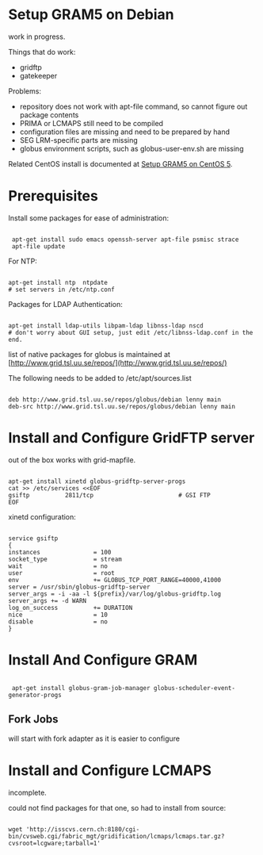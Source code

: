 # Setup GRAM5 on Debian

work in progress.

Things that do work:

- gridftp
- gatekeeper

Problems:

- repository does not work with apt-file command, so cannot figure out package contents
- PRIMA or LCMAPS still need to be compiled
- configuration files are missing and need to be prepared by hand
- SEG LRM-specific parts are missing
- globus environment scripts, such as globus-user-env.sh are missing

Related CentOS install is documented at [Setup GRAM5 on CentOS 5](/wiki/spaces/BeSTGRID/pages/3816950554).

# Prerequisites

Install some packages for ease of administration:

``` 

 apt-get install sudo emacs openssh-server apt-file psmisc strace
 apt-file update

```

For NTP:

``` 

apt-get install ntp  ntpdate
# set servers in /etc/ntp.conf

```

Packages for LDAP Authentication:

``` 

apt-get install ldap-utils libpam-ldap libnss-ldap nscd
# don't worry about GUI setup, just edit /etc/libnss-ldap.conf in the end.

```

list of native packages for globus is maintained at [http://www.grid.tsl.uu.se/repos/](http://www.grid.tsl.uu.se/repos/)

The following needs to be added to /etc/apt/sources.list

``` 

deb http://www.grid.tsl.uu.se/repos/globus/debian lenny main
deb-src http://www.grid.tsl.uu.se/repos/globus/debian lenny main

```

# Install and Configure GridFTP server

out of the box works with grid-mapfile.

``` 

apt-get install xinetd globus-gridftp-server-progs
cat >> /etc/services <<EOF
gsiftp          2811/tcp                        # GSI FTP
EOF

```

xinetd configuration:

``` 

service gsiftp
{
instances               = 100
socket_type             = stream
wait                    = no
user                    = root
env                     += GLOBUS_TCP_PORT_RANGE=40000,41000
server = /usr/sbin/globus-gridftp-server
server_args = -i -aa -l ${prefix}/var/log/globus-gridftp.log
server_args += -d WARN
log_on_success          += DURATION
nice                    = 10
disable                 = no
}

```

# Install And Configure GRAM

``` 

 apt-get install globus-gram-job-manager globus-scheduler-event-generator-progs

```

## Fork Jobs

will start with fork adapter as it is easier to configure

# Install and Configure LCMAPS 

incomplete.

could not find packages for that one, so had to install from source:

``` 

wget 'http://isscvs.cern.ch:8180/cgi-bin/cvsweb.cgi/fabric_mgt/gridification/lcmaps/lcmaps.tar.gz?cvsroot=lcgware;tarball=1'

```
